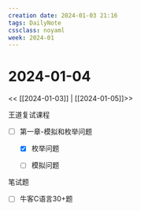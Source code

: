 ```yaml
---
creation date: 2024-01-03 21:16
tags: DailyNote
cssclass: noyaml
week: 2024-01
---
```


# 2024-01-04

<< [[2024-01-03]] | [[2024-01-05]]>>

王道复试课程
- [ ] 第一章-模拟和枚举问题
	- [x] 枚举问题
	- [ ] 模拟问题


笔试题
- [ ] 牛客C语言30+题
